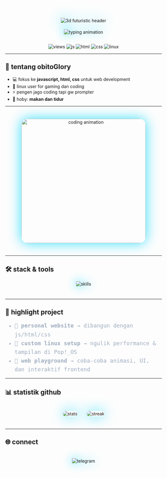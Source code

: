 <p align="center" style="filter: drop-shadow(0 0 20px #00d9ff);">
  <img src="https://capsule-render.vercel.app/api?type=waving&height=220&text=obitoGlory&fontAlign=50&fontAlignY=40&color=0:000a12,50:001f3f,100:003366&fontColor=00d9ff&fontSize=90&fontWeight=700&desc=javascript%20%7C%20html%20%7C%20css%20%7C%20linux(pop!_os)&descAlign=50&descAlignY=65&descSize=24&descColor=66ccff&animation=glitch" alt="3d futuristic header" />
</p>

<p align="center" style="margin-top: 20px;">
  <a href="https://github.com/obitoGlory" style="text-decoration:none;">
    <img src="https://readme-typing-svg.demolab.com?font=JetBrains+Mono&weight=700&size=28&pause=1200&center=true&vCenter=true&width=900&height=60&lines=halo%2C+aku+obitoGlory+%E2%9C%A8;suka+ngoding+bot+tele+pkai+javascript,suka+buat+web+pakai+%2C+html%2C+dan+css;ngulik+linux+pop!_os+setiap+hari;ngoding+buat+project+web+%F0%9F%9A%80" alt="typing animation" style="filter: drop-shadow(0 0 15px #00d9ff);" />
  </a>
</p>

<!-- quick badges -->
<p align="center" style="margin-top: 30px;">
  <img src="https://komarev.com/ghpvc/?username=obitoGlory&label=visitors&style=flat-square&color=00d9ff" alt="views" />
  <img src="https://img.shields.io/badge/javascript-%20-f7df1e.svg?logo=javascript&logoColor=000&style=flat-square" alt="js" />
  <img src="https://img.shields.io/badge/html5-%20-e34f26.svg?logo=html5&logoColor=fff&style=flat-square" alt="html" />
  <img src="https://img.shields.io/badge/css3-%20-1572b6.svg?logo=css3&logoColor=fff&style=flat-square" alt="css" />
  <img src="https://img.shields.io/badge/linux-pop!__os-48b9c7.svg?logo=linux&logoColor=fff&style=flat-square" alt="linux" />
</p>

---

## 👋 tentang obitoGlory
- 💻 fokus ke **javascript, html, css** untuk web development  
- 🐧 linux user for gaming dan coding  
- ⚡ pengen jago coding tapi gw prompter  
- 🚀 hoby: **makan dan tidur**  

---

<p align="center" style="margin: 40px 0;">
  <img src="https://media.giphy.com/media/3o7aD2saalBwwftBIY/giphy.gif" alt="coding animation" width="400" style="border-radius: 20px; box-shadow: 0 0 40px #00d9ffcc;" />
</p>

---

## 🛠️ stack & tools
<p align="center" style="margin-bottom: 40px;">
  <img src="https://skillicons.dev/icons?i=javascript,html,css,linux&perline=4" alt="skills" style="filter: drop-shadow(0 0 15px #00d9ff);" />
</p>

---

## 📂 highlight project
<ul style="max-width: 720px; margin: auto; font-family: 'JetBrains Mono', monospace; font-size: 1.1rem; color: #a0aec0; line-height: 1.6;">
  <li>🔹 <strong>personal website</strong> → dibangun dengan js/html/css</li>
  <li>🔹 <strong>custom linux setup</strong> → ngulik performance & tampilan di Pop!_OS</li>
  <li>🔹 <strong>web playground</strong> → coba-coba animasi, UI, dan interaktif frontend</li>
</ul>

---

## 📊 statistik github
<p align="center" style="display: flex; justify-content: center; gap: 30px; flex-wrap: wrap; max-width: 900px; margin: 40px auto;">
  <img src="https://github-readme-stats.vercel.app/api?username=obitoGlory&show_icons=true&theme=tokyonight&hide_border=true" alt="stats" style="border-radius: 20px; box-shadow: 0 0 40px #00d9ffcc;" />
  <img src="https://github-readme-streak-stats.herokuapp.com?user=obitoGlory&theme=tokyonight&hide_border=true" alt="streak" style="border-radius: 20px; box-shadow: 0 0 40px #00d9ffcc;" />
</p>

---

## 🌐 connect
<p align="center" style="margin-top: 40px;">
  <a href="https://t.me/howtobans" target="_blank" rel="noopener noreferrer" style="text-decoration:none;">
    <img src="https://img.shields.io/badge/telegram-obitoGlory-black?logo=telegram&style=for-the-badge" alt="telegram" style="filter: drop-shadow(0 0 15px #00d9ff);" />
  </a>
</p>
